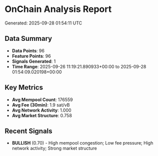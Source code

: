 # OnChain Analysis Report
Generated: 2025-09-28 01:54:11 UTC

## Data Summary
- **Data Points**: 96
- **Feature Points**: 96
- **Signals Generated**: 1
- **Time Range**: 2025-09-26 11:19:21.890933+00:00 to 2025-09-28 01:54:09.020198+00:00

## Key Metrics
- **Avg Mempool Count**: 176559
- **Avg Fee (30min)**: 1.9 sat/vB
- **Avg Network Activity**: 1.000
- **Avg Market Structure**: 0.758

## Recent Signals
- **BULLISH** (0.70) - High mempool congestion; Low fee pressure; High network activity; Strong market structure
